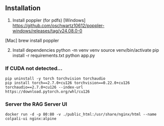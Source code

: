## Installation

1. Install poppler (for pdfs)
   [Windows]
   https://github.com/oschwartz10612/poppler-windows/releases/tag/v24.08.0-0

[Mac]
brew install poppler

2. Install dependencies
   python -m venv venv
   source venv/bin/activate
   pip install -r requirements.txt
   python app.py

### If CUDA not detected...

```
pip uninstall -y torch torchvision torchaudio
pip install torch==2.7.0+cu126 torchvision==0.22.0+cu126 torchaudio==2.7.0+cu126 --index-url https://download.pytorch.org/whl/cu126

```

### Server the RAG Server UI

```
docker run -d -p 80:80 -v ./public_html:/usr/share/nginx/html --name colpali-ui nginx:alpine

```
